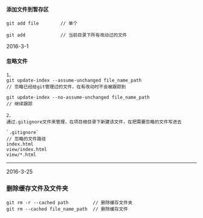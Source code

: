#### 添加文件到暂存区
```
git add file		// 单个

git add   			// 当前目录下所有改动过的文件
```
2016-3-1
#### 忽略文件
```
1、
git update-index --assume-unchanged file_name_path
// 忽略已经给git管理过的文件，在有改动时不会被跟踪到

git update-index --no-assume-unchanged file_name_path
// 继续跟踪

2、
通过.gitignore文件来管理，在项目根目录下新建该文件，在把需要忽略的文件写进去

`.gitignore`
// 忽略的文件路径
index.html
view/index.html
view/*.html
```

---
2016-3-25
### 删除缓存文件及文件夹
```
git rm -r --cached path 		// 删除缓存文件夹
git rm --cached file_name_path  // 删除缓存文件
```